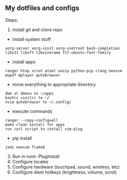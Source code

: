 ## My dotfiles and configs

Steps:

1. Install git and clone repo

* install system stuff
```
xorg-server xorg-xinit xorg-xsetroot bash-completion
libx11 libxft libxinerama ttf-ubuntu-font-family
```
* install apps
```
ranger htop scrot atool unzip python-pip clang neovim
mupdf mplayer qutebrowser
```
* move everything to appropriate directory
```
dwm st dmenu to ~/apps
bashrc xinitrc to ~/
nvim qutebrowser to ~/.config/
```
* execute commands
```
ranger --copy-config=all
make clean install for apps
run curl script to install vim-plug
```
* pip install
```
jedi neovim flake8
```

3. Run in nvim :PlugInstall
4. Configure locales
5. Configure hardware (touchpad, sound, wireless, etc)
6. Configure dwm hotkeys (brightness, volume, scrot)

